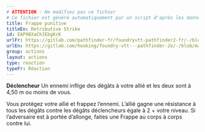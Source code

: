 ```yaml
---
# ATTENTION : Ne modifiez pas ce fichier
# Ce fichier est généré automatiquement par un script d'après les données du module Foundry VTT officiel et de sa traduction
title: Frappe punitive
titleEn: Retributive Strike
id: EAP98XaChJEbgKcK
urlFr: https://gitlab.com/pathfinder-fr/foundryvtt-pathfinder2-fr/-/blob/master/data/actions/EAP98XaChJEbgKcK.htm
urlEn: https://gitlab.com/hooking/foundry-vtt---pathfinder-2e/-/blob/master/packs/data/actions.db/retributive-strike.json
group: actions
layout: actions
type: reaction
typeFr: Réaction
---
```

**Déclencheur** Un ennemi inflige des dégâts à votre allié et les deux sont à 4,50 m ou moins de vous.

Vous protégez votre allié et frappez l’ennemi. L’allié gagne une résistance à tous les dégâts contre les dégâts déclencheurs égale à 2 + votre niveau. Si l’adversaire est à portée d’allonge, faites une Frappe au corps à corps contre lui.
